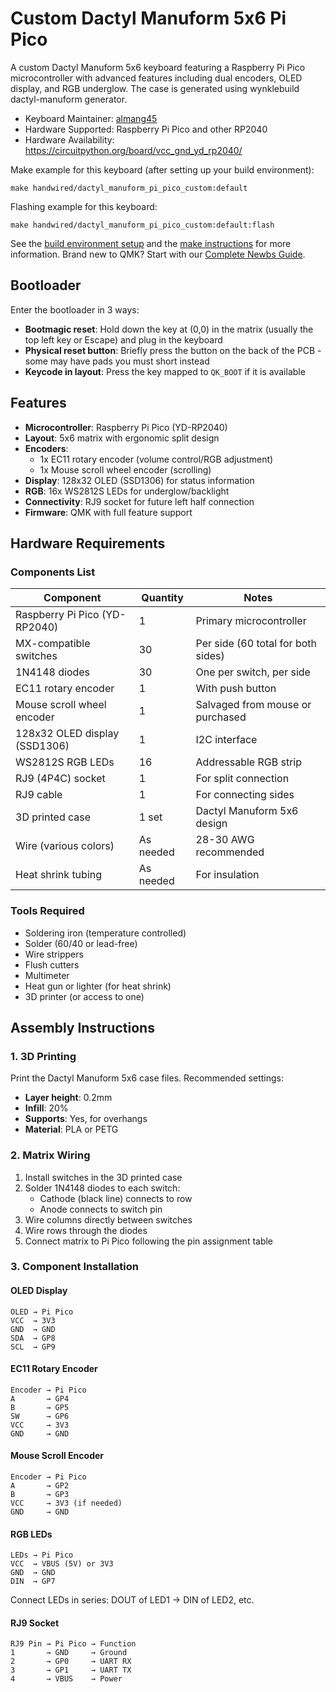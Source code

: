 # Custom Dactyl Manuform 5x6 Pi Pico

A custom Dactyl Manuform 5x6 keyboard featuring a Raspberry Pi Pico microcontroller with advanced features including dual encoders, OLED display, and RGB underglow. The case is generated using wynklebuild dactyl-manuform generator.

* Keyboard Maintainer: [almang45](https://github.com/almang45)
* Hardware Supported: Raspberry Pi Pico and other RP2040
* Hardware Availability: https://circuitpython.org/board/vcc_gnd_yd_rp2040/

Make example for this keyboard (after setting up your build environment):

    make handwired/dactyl_manuform_pi_pico_custom:default

Flashing example for this keyboard:

    make handwired/dactyl_manuform_pi_pico_custom:default:flash

See the [build environment setup](https://docs.qmk.fm/#/getting_started_build_tools) and the [make instructions](https://docs.qmk.fm/#/getting_started_make_guide) for more information. Brand new to QMK? Start with our [Complete Newbs Guide](https://docs.qmk.fm/#/newbs).

## Bootloader

Enter the bootloader in 3 ways:

* **Bootmagic reset**: Hold down the key at (0,0) in the matrix (usually the top left key or Escape) and plug in the keyboard
* **Physical reset button**: Briefly press the button on the back of the PCB - some may have pads you must short instead
* **Keycode in layout**: Press the key mapped to `QK_BOOT` if it is available

## Features

- **Microcontroller**: Raspberry Pi Pico (YD-RP2040)
- **Layout**: 5x6 matrix with ergonomic split design
- **Encoders**: 
  - 1x EC11 rotary encoder (volume control/RGB adjustment)
  - 1x Mouse scroll wheel encoder (scrolling)
- **Display**: 128x32 OLED (SSD1306) for status information
- **RGB**: 16x WS2812S LEDs for underglow/backlight
- **Connectivity**: RJ9 socket for future left half connection
- **Firmware**: QMK with full feature support

## Hardware Requirements

### Components List

| Component | Quantity | Notes |
|-----------|----------|-------|
| Raspberry Pi Pico (YD-RP2040) | 1 | Primary microcontroller |
| MX-compatible switches | 30 | Per side (60 total for both sides) |
| 1N4148 diodes | 30 | One per switch, per side |
| EC11 rotary encoder | 1 | With push button |
| Mouse scroll wheel encoder | 1 | Salvaged from mouse or purchased |
| 128x32 OLED display (SSD1306) | 1 | I2C interface |
| WS2812S RGB LEDs | 16 | Addressable RGB strip |
| RJ9 (4P4C) socket | 1 | For split connection |
| RJ9 cable | 1 | For connecting sides |
| 3D printed case | 1 set | Dactyl Manuform 5x6 design |
| Wire (various colors) | As needed | 28-30 AWG recommended |
| Heat shrink tubing | As needed | For insulation |

### Tools Required

- Soldering iron (temperature controlled)
- Solder (60/40 or lead-free)
- Wire strippers
- Flush cutters
- Multimeter
- Heat gun or lighter (for heat shrink)
- 3D printer (or access to one)

## Assembly Instructions

### 1. 3D Printing
Print the Dactyl Manuform 5x6 case files. Recommended settings:
- **Layer height**: 0.2mm
- **Infill**: 20%
- **Supports**: Yes, for overhangs
- **Material**: PLA or PETG

### 2. Matrix Wiring
1. Install switches in the 3D printed case
2. Solder 1N4148 diodes to each switch:
   - Cathode (black line) connects to row
   - Anode connects to switch pin
3. Wire columns directly between switches
4. Wire rows through the diodes
5. Connect matrix to Pi Pico following the pin assignment table

### 3. Component Installation

#### OLED Display
```
OLED → Pi Pico
VCC  → 3V3
GND  → GND
SDA  → GP8
SCL  → GP9
```

#### EC11 Rotary Encoder
```
Encoder → Pi Pico
A       → GP4
B       → GP5
SW      → GP6
VCC     → 3V3
GND     → GND
```

#### Mouse Scroll Encoder
```
Encoder → Pi Pico
A       → GP2
B       → GP3
VCC     → 3V3 (if needed)
GND     → GND
```

#### RGB LEDs
```
LEDs → Pi Pico
VCC  → VBUS (5V) or 3V3
GND  → GND
DIN  → GP7
```
Connect LEDs in series: DOUT of LED1 → DIN of LED2, etc.

#### RJ9 Socket
```
RJ9 Pin → Pi Pico → Function
1       → GND     → Ground
2       → GP0     → UART RX
3       → GP1     → UART TX
4       → VBUS    → Power
```
